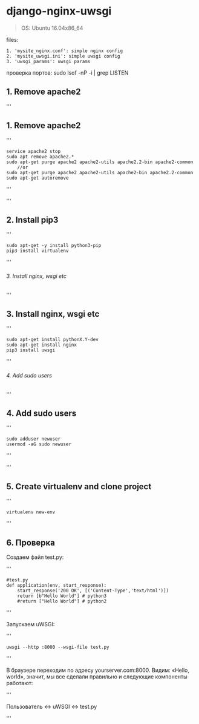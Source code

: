 # django-nginx-uwsgi

> OS: Ubuntu 16.04x86_64

files:

    1. 'mysite_nginx.conf': simple nginx config
    2. 'mysite_uwsgi.ini': simple uwsgi config
    3. 'uwsgi_params': uwsgi params



проверка портов: sudo lsof -nP -i | grep LISTEN


## 1. Remove apache2

'''

## 1. Remove apache2

'''

    service apache2 stop
    sudo apt remove apache2.*
    sudo apt-get purge apache2 apache2-utils apache2.2-bin apache2-common
        //or
    sudo apt-get purge apache2 apache2-utils apache2-bin apache2.2-common
    sudo apt-get autoremove
    
'''

'''

## 2. Install pip3

'''

    sudo apt-get -y install python3-pip
    pip3 install virtualenv
    
'''

###### 3. Install nginx, wsgi etc

'''

## 3. Install nginx, wsgi etc

'''

    sudo apt-get install pythonX.Y-dev
    sudo apt-get install nginx
    pip3 install uwsgi
    
'''

###### 4. Add sudo users

'''

## 4. Add sudo users

'''

    sudo adduser newuser
    usermod -aG sudo newuser
    
'''

'''

## 5. Create virtualenv and clone project

'''

    virtualenv new-env

'''

## 6. Проверка

Создаем файл test.py:

'''

    #test.py
    def application(env, start_response):
        start_response('200 OK', [('Content-Type','text/html')])
        return [b"Hello World"] # python3
        #return ["Hello World"] # python2

'''

Запускаем uWSGI:

'''

    uwsgi --http :8000 --wsgi-file test.py

'''

В браузере переходим по адресу yourserver.com:8000.
Видим: «Hello, world», значит, мы все сделали правильно и следующие компоненты работают:

'''

Пользователь <-> uWSGI <-> test.py 

'''